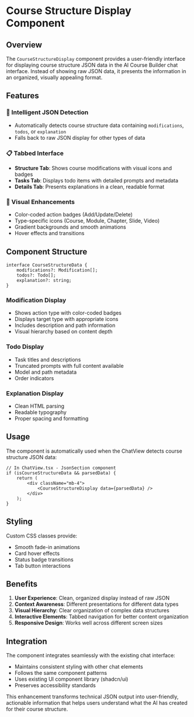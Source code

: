 # Course Structure Display Component

## Overview

The `CourseStructureDisplay` component provides a user-friendly interface for displaying course structure JSON data in the AI Course Builder chat interface. Instead of showing raw JSON data, it presents the information in an organized, visually appealing format.

## Features

### 🎯 Intelligent JSON Detection
- Automatically detects course structure data containing `modifications`, `todos`, or `explanation`
- Falls back to raw JSON display for other types of data

### 📋 Tabbed Interface
- **Structure Tab**: Shows course modifications with visual icons and badges
- **Tasks Tab**: Displays todo items with detailed prompts and metadata
- **Details Tab**: Presents explanations in a clean, readable format

### 🎨 Visual Enhancements
- Color-coded action badges (Add/Update/Delete)
- Type-specific icons (Course, Module, Chapter, Slide, Video)
- Gradient backgrounds and smooth animations
- Hover effects and transitions

## Component Structure

```tsx
interface CourseStructureData {
    modifications?: Modification[];
    todos?: Todo[];
    explanation?: string;
}
```

### Modification Display
- Shows action type with color-coded badges
- Displays target type with appropriate icons
- Includes description and path information
- Visual hierarchy based on content depth

### Todo Display
- Task titles and descriptions
- Truncated prompts with full content available
- Model and path metadata
- Order indicators

### Explanation Display
- Clean HTML parsing
- Readable typography
- Proper spacing and formatting

## Usage

The component is automatically used when the ChatView detects course structure JSON data:

```tsx
// In ChatView.tsx - JsonSection component
if (isCourseStructureData && parsedData) {
    return (
        <div className="mb-4">
            <CourseStructureDisplay data={parsedData} />
        </div>
    );
}
```

## Styling

Custom CSS classes provide:
- Smooth fade-in animations
- Card hover effects
- Status badge transitions
- Tab button interactions

## Benefits

1. **User Experience**: Clean, organized display instead of raw JSON
2. **Context Awareness**: Different presentations for different data types
3. **Visual Hierarchy**: Clear organization of complex data structures
4. **Interactive Elements**: Tabbed navigation for better content organization
5. **Responsive Design**: Works well across different screen sizes

## Integration

The component integrates seamlessly with the existing chat interface:
- Maintains consistent styling with other chat elements
- Follows the same component patterns
- Uses existing UI component library (shadcn/ui)
- Preserves accessibility standards

This enhancement transforms technical JSON output into user-friendly, actionable information that helps users understand what the AI has created for their course structure.

